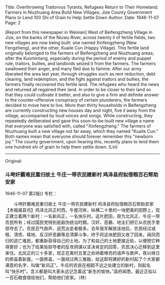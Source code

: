 Title: Overthrowing Traitorous Tyrants, Refugees Return to Their Homeland; Farmers in Niuzhuang Area Build New Villages; Jize County Government Plans to Lend 100 Shi of Grain to Help Settle Down
Author:
Date: 1946-11-07
Page: 2

[Report from this newspaper in Weixian] West of Beifengzheng Village in Jize, on the banks of the Niuwu River, across twenty *li* of fertile fields, two new villages are now being built: one named Xinfengzheng (New Fengzheng), and the other, Kuaile Cun (Happy Village). This fertile land originally belonged to the farmers of Beifengzheng and Niuzhuang areas; after the Kuomintang, especially during the period of enemy and puppet rule, traitors, bullies, and landlords seized it from the farmers. The farmers swallowed their anger, and many fled due to famine. After our army liberated the area last year, through struggles such as rent reduction, debt clearing, land redemption, and the fight against traitors and bullies, the farmers finally recovered this fertile land. The refugees who heard the news and returned all regained their land. In order to be closer to their land so that they could cultivate it better, and also to give a firm and definite answer to the counter-offensive conspiracy of certain plunderers, the farmers decided to move here to live. More than thirty households in Beifengzheng are currently constructing new houses day and night, five *li* away from the village, accompanied by loud voices and songs. While constructing, they repeatedly deliberated and gave this soon-to-be-built new village a name that everyone was satisfied with, called "Xinfengzheng." The farmers of Niuzhuang built a new village not far away, which they named "Kuaile Cun." Both names mean that everyone should forever remember this "newborn joy." The county government, upon hearing this, recently plans to lend them one hundred *shi* of grain to help them settle down. (Lin)



<hr /> 

Original: 


### 斗垮奸霸难民重归故土  牛庄一带农民建新村  鸡泽县府拟借粮百石帮助安家

1946-11-07
第2版()
专栏：

　　斗垮奸霸难民重归故土
    牛庄一带农民建新村
    鸡泽县府拟借粮百石帮助安家
    【本报威县讯】鸡泽北风正村西，牛屋河岸，纵横二十里的一块肥美的田野上，现正建立着两个新村：一名新风正，一名快乐村。这片肥田，原为北风正、牛庄一带农民所有；经过国民党特别是敌伪统治时期，汉奸、恶霸、地主们把它从农民手里掠夺去了。农民忍气吞声，逃荒出走者极多。去年我军解放该地后，农民经过减租、清债、赎地、反汉奸恶霸等总清算斗争，终于将这块肥田又收了回来。闻风而归的逃亡难民，都重新获得自己的土地。为了和自己的土地更接近些，以便把它种得更好；也为了给某些掠夺者的反攻阴谋以坚决肯定的回答，农民决心迁移到这里来住。北风正的三十多家，现正在离村五里之处响着嘹亮的语声与歌声，夜以继日的修盖着新屋。一面修盖，一面经过再三推敲，给这即将建好的新村起了个大家都满意的名字，叫做“新风正”。牛庄的农民在相距不远之处建立的新村，则起名叫“快乐村”。含义都是叫大家永远记念着这“新生的愉快。”县府闻悉，最近正拟以一百石粮食借给他们，帮助他们安家。（林）
